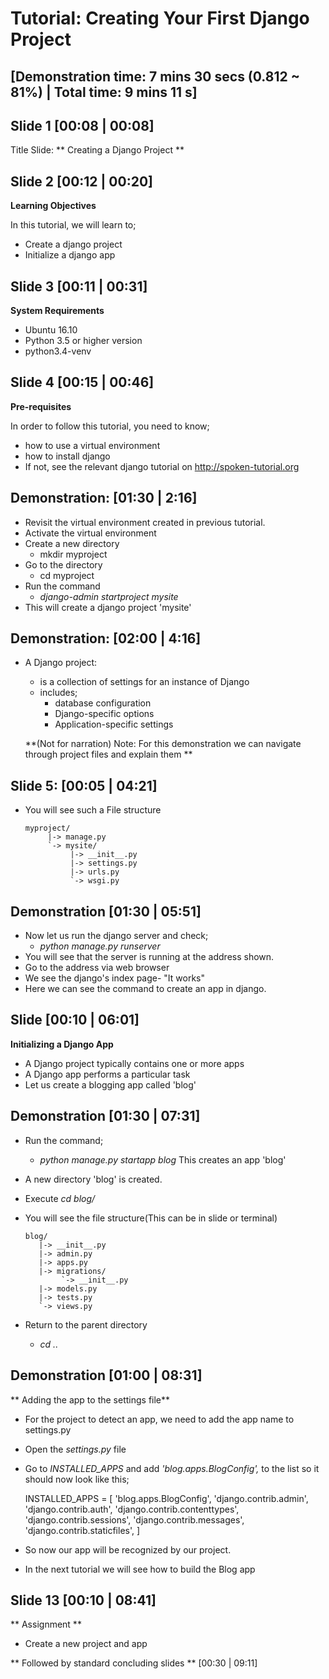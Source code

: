 Tutorial: Creating Your First Django Project
=====================================
[Demonstration time: 7 mins 30 secs (0.812 ~ 81%) | Total time: 9 mins 11 s]
-------------

Slide 1 [00:08 | 00:08]
-------------
Title Slide: ** Creating a Django Project **

Slide 2 [00:12 | 00:20]
--------------

**Learning Objectives**

In this tutorial, we will learn to;
  - Create a django project
  - Initialize a django app

Slide 3 [00:11 | 00:31]
---------------

**System Requirements**
  - Ubuntu 16.10
  - Python 3.5 or higher version
  - python3.4-venv
  
Slide 4 [00:15 | 00:46]
---------------

**Pre-requisites**

In order to follow this tutorial, you need to know;
  - how to use a virtual environment
  - how to install django
  - If not, see the relevant django tutorial on http://spoken-tutorial.org
	
Demonstration: [01:30 | 2:16]
------------
- Revisit the virtual environment created in previous tutorial.
 - Activate the virtual environment
  - Create a new directory
    - mkdir myproject
  - Go to the directory
    - cd myproject
  - Run the command
    - *django-admin startproject mysite*
  - This will create a django project 'mysite'
    
Demonstration: [02:00 | 4:16]
-------------
  - A Django project:
    - is a collection of settings for an instance of Django
    - includes;
      - database configuration
      - Django-specific options
      - Application-specific settings
      
    **(Not for narration) Note:  For this demonstration we can navigate through project files and explain them **
  
Slide 5: [00:05 | 04:21]
-------------
  - You will see such a File structure
 
        myproject/
             |-> manage.py
             `-> mysite/
                  |-> __init__.py
                  |-> settings.py
                  |-> urls.py
                  `-> wsgi.py
                  
Demonstration [01:30 | 05:51]
---------------
  - Now let us run the django server and check;
    - *python manage.py runserver*
  - You will see that the server is running at the address shown.
  - Go to the address via web browser
  - We see the django's index page- "It works"
  - Here we can see the command to create an app in django.

Slide [00:10 | 06:01]
-----------
**Initializing a Django App**
  - A Django project typically contains one or more apps
  - A Django app performs a particular task
  - Let us create a blogging app called 'blog'

Demonstration [01:30 | 07:31]
--------------
  - Run the command;
    - *python manage.py startapp blog*
    This creates an app 'blog'
  - A new directory 'blog' is created.
  - Execute *cd blog/*
  
  - You will see the file structure(This can be in slide or terminal)

        blog/
           |-> __init__.py
           |-> admin.py
           |-> apps.py
           |-> migrations/
                `-> __init__.py
           |-> models.py
           |-> tests.py
           `-> views.py
	   
  - Return to the parent directory
    - *cd ..*

Demonstration [01:00 | 08:31]
------------
** Adding the app to the settings file**
  - For the project to detect an app, we need to add the app name to settings.py
  - Open the *settings.py* file
  - Go to *INSTALLED_APPS* and add *'blog.apps.BlogConfig',* to the list so it should now look like this;

    INSTALLED_APPS = [
        'blog.apps.BlogConfig',
        'django.contrib.admin',
        'django.contrib.auth',
        'django.contrib.contenttypes',
        'django.contrib.sessions',
        'django.contrib.messages',
        'django.contrib.staticfiles',
    ]
   - So now our app will be recognized by our project.
   - In the next tutorial we will see how to build the Blog app
   
Slide 13 [00:10 | 08:41]
---------------   
** Assignment ** 
 - Create a new project and app

 ** Followed by standard concluding slides ** [00:30 | 09:11] 
